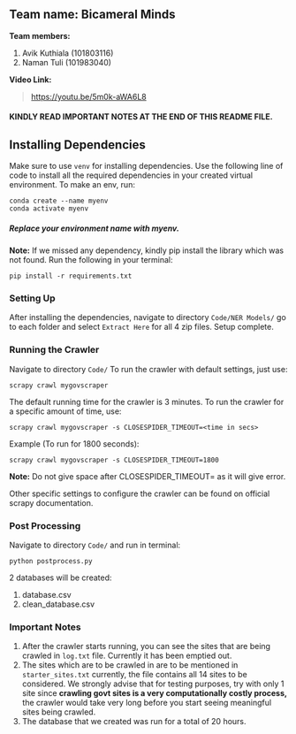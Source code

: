 ## Team name: Bicameral Minds
**Team members:**
1. Avik Kuthiala  (101803116)
2. Naman Tuli (101983040)

**Video Link:**
>https://youtu.be/5m0k-aWA6L8
 #### 	KINDLY READ IMPORTANT NOTES AT THE END OF THIS README FILE.
 ## Installing Dependencies
 
 Make sure to use `venv` for installing dependencies. Use the following line of code to install all the required dependencies in your created virtual environment. To make an env, run:
 
	conda create --name myenv
	conda activate myenv
##### Replace your environment name with myenv.
**Note:** If we missed any dependency, kindly pip install the library which was not found. Run the following in your terminal:

	pip install -r requirements.txt

### Setting Up
After installing the dependencies, navigate to directory `Code/NER Models/` go to each folder and select `Extract Here` for all 4 zip files.
Setup complete.

### Running the Crawler
Navigate to directory `Code/`
To run the crawler with default settings, just use:

	scrapy crawl mygovscraper

The default running time for the crawler is 3 minutes. To run the crawler for a specific amount of time, use:

	scrapy crawl mygovscraper -s CLOSESPIDER_TIMEOUT=<time in secs>
Example (To run for 1800 seconds):

	scrapy crawl mygovscraper -s CLOSESPIDER_TIMEOUT=1800
**Note:** Do not give space after  CLOSESPIDER_TIMEOUT=  as it  will give error.

Other specific settings to configure the crawler can be found on official scrapy documentation.

### Post Processing 
Navigate to directory `Code/` and run in terminal:

	python postprocess.py
2 databases will be created:
1. database.csv
2. clean_database.csv

### Important Notes
1. After the crawler starts running, you can see the sites that are being crawled in `log.txt` file. Currently it has been emptied out.
2. The sites which are to be crawled in are to be mentioned in `starter_sites.txt` currently, the file contains all 14 sites to be considered. We strongly advise that for testing purposes, try with only 1 site since **crawling govt sites is a very computationally costly process,** the crawler would take very long before you start seeing meaningful sites being crawled.
3.  The database that we created was run for a total of 20 hours. 